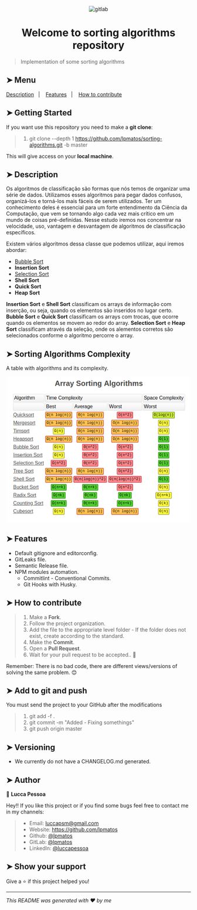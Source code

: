 <p align="center">
  <img alt="gitlab" src="https://embed-ssl.wistia.com/deliveries/70d6f4e10e2badb5ef394f00c17ad2bc1c14f6e7.jpg" width="250px" float="center"/>
</p>

<h1 align="center">Welcome to sorting algorithms repository</h1>

> Implementation of some sorting algorithms

## ➤ Menu

<p align="left">
  <a href="#-description">Description</a>&nbsp;&nbsp;&nbsp;|&nbsp;&nbsp;&nbsp;
  <a href="#-features">Features</a>&nbsp;&nbsp;&nbsp;|&nbsp;&nbsp;&nbsp;
  <a href="#-how-to-contribute">How to contribute</a>
</p>

## ➤ Getting Started

If you want use this repository you need to make a **git clone**:


>
> 1. git clone --depth 1 https://github.com/lpmatos/sorting-algorithms.git -b master
>


This will give access on your **local machine**.

## ➤ Description

Os algoritmos de classificação são formas que nós temos de organizar uma série de dados. Utilizamos esses algoritmos para pegar dados confusos, organizá-los e torná-los mais fáceis de serem utilizados. Ter um conhecimento deles é essencial para um forte entendimento da Ciência da Computação, que vem se tornando algo cada vez mais crítico em um mundo de coisas pré-definidas. Nesse estudo iremos nos concentrar na velocidade, uso, vantagem e desvantagem de algoritmos de classificação específicos.

Existem vários algoritmos dessa classe que podemos utilizar, aqui iremos abordar:

* [Bubble Sort](./docs/bubble-sort.md)
* **Insertion Sort**
* [Selection Sort](./docs/selection-sort.md)
* **Shell Sort**
* **Quick Sort**
* **Heap Sort**

**Insertion Sort** e **Shell Sort** classificam os arrays de informação com inserção, ou seja, quando os elementos são inseridos no lugar certo. **Bubble Sort** e **Quick Sort** classificam os arrays com trocas, que ocorre quando os elementos se movem ao redor do array. **Selection Sort** e **Heap Sort** classificam através da seleção, onde os alementos corretos são selecionados conforme o algoritmo percorre o array.

## ➤ Sorting Algorithms Complexity

A table with algorithms and its complexity.

<p align="center">
  <img alt="gitlab" src="./docs/assets/complexity.png" width="500px" float="center"/>
</p>

## ➤ Features

* Default gitignore and editorconfig.
* GitLeaks file.
* Semantic Release file.
* NPM modules automation.
  * Commitlint - Conventional Commits.
  * Git Hooks with Husky.

## ➤ How to contribute

>
> 1. Make a **Fork**.
> 2. Follow the project organization.
> 3. Add the file to the appropriate level folder - If the folder does not exist, create according to the standard.
> 4. Make the **Commit**.
> 5. Open a **Pull Request**.
> 6. Wait for your pull request to be accepted.. 🚀
>

Remember: There is no bad code, there are different views/versions of solving the same problem. 😊

## ➤ Add to git and push

You must send the project to your GitHub after the modifications

>
> 1. git add -f .
> 2. git commit -m "Added - Fixing somethings"
> 3. git push origin master
>

## ➤ Versioning

- We currently do not have a CHANGELOG.md generated.

## ➤ Author

👤 **Lucca Pessoa**

Hey!! If you like this project or if you find some bugs feel free to contact me in my channels:

>
> * Email: luccapsm@gmail.com
> * Website: https://github.com/lpmatos
> * Github: [@lpmatos](https://github.com/lpmatos)
> * GitLab: [@lpmatos](https://gitlab.com/lpmatos)
> * LinkedIn: [@luccapessoa](https://www.linkedin.com/in/luccapessoa/)
>

## ➤ Show your support

Give a ⭐️ if this project helped you!

---

_This README was generated with ❤️ by me_
